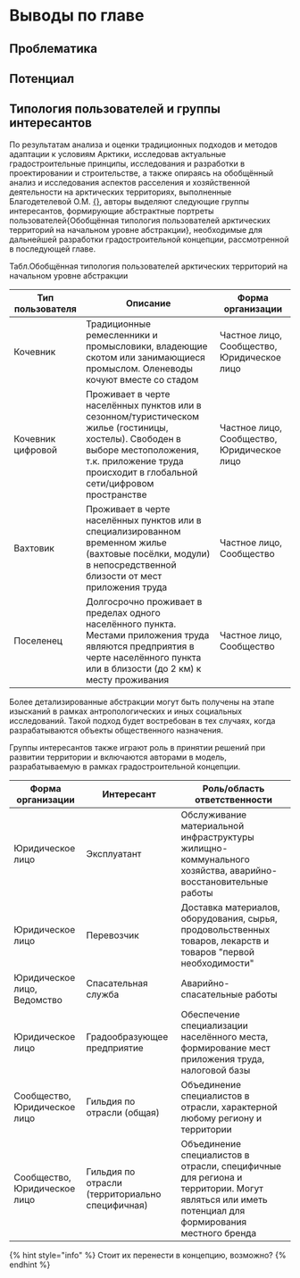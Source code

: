 # Выводы по главе

## Проблематика

## Потенциал

## Типология пользователей и группы интересантов

По результатам анализа и оценки традиционных подходов и методов адаптации к условиям Арктики, исследовав актуальные градостроительные принципы, исследования и разработки в проектировании и строительстве, а также опираясь на обобщённый анализ и исследования аспектов расселения и хозяйственной деятельности на арктических территориях, выполненные Благодетелевой О.М. [{}](../../ref/bibliography\_extended/sci\_ruBlagodeteleva.md), авторы выделяют следующие группы интересантов, формирующие абстрактные портреты пользователей{Обобщённая типология пользователей арктических территорий на начальном уровне абстракции}, необходимые для дальнейшей разработки градостроительной концепции, рассмотренной в последующей главе.

Табл.Обобщённая типология пользователей арктических территорий на начальном уровне абстракции

| Тип пользователя  | Описание                                                                                                                                                                                                 | Форма организации                          |
| ----------------- | -------------------------------------------------------------------------------------------------------------------------------------------------------------------------------------------------------- | ------------------------------------------ |
| Кочевник          | Традиционные ремесленники и промысловики, владеющие скотом или занимающиеся промыслом. Оленеводы кочуют вместе со стадом                                                                                 | Частное лицо, Сообщество, Юридическое лицо |
| Кочевник цифровой | Проживает в черте населённых пунктов или в сезонном/туристическом жилье (гостиницы, хостелы). Свободен в выборе местоположения, т.к. приложение труда происходит в глобальной сети/цифровом пространстве | Частное лицо, Сообщество, Юридическое лицо |
| Вахтовик          | Проживает в черте населённых пунктов или в специализированном временном жилье (вахтовые посёлки, модули) в непосредственной близости от мест приложения труда                                            | Частное лицо, Сообщество                   |
| Поселенец         | Долгосрочно проживает в пределах одного населённого пункта. Местами приложения труда являются предприятия в черте населённого пункта или в близости (до 2 км) к месту проживания                         | Частное лицо, Сообщество                   |

Более детализированные абстракции могут быть получены на этапе изысканий в рамках антропологических и иных социальных исследований. Такой подход будет востребован в тех случаях, когда разрабатываются объекты общественного назначения.

Группы интересантов также играют роль в принятии решений при развитии территории и включаются авторами в модель, разрабатываемую в рамках градостроительной концепции.

| Форма организации            | Интересант                                      | Роль/область ответственности                                                                                                                  |
| ---------------------------- | ----------------------------------------------- | --------------------------------------------------------------------------------------------------------------------------------------------- |
| Юридическое лицо             | Эксплуатант                                     | Обслуживание материальной инфраструктуры жилищно-коммунального хозяйства, аварийно-восстановительные работы                                   |
| Юридическое лицо             | Перевозчик                                      | Доставка материалов, оборудования, сырья, продовольственных товаров, лекарств и товаров "первой необходимости"                                |
| Юридическое лицо, Ведомство  | Спасательная служба                             | Аварийно-спасательные работы                                                                                                                  |
| Юридическое лицо             | Градообразующее предприятие                     | Обеспечение специализации населённого места, формирование мест приложения труда, налоговой базы                                               |
| Сообщество, Юридическое лицо | Гильдия по отрасли (общая)                      | Объединение специалистов в отрасли, характерной любому региону и территории                                                                   |
| Сообщество, Юридическое лицо | Гильдия по отрасли (территориально специфичная) | Объединение специалистов в отрасли, специфичные для региона и территории. Могут являться или иметь потенциал для формирования местного бренда |

{% hint style="info" %}
Стоит их перенести в концепцию, возможно?
{% endhint %}
